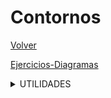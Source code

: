 # Contornos
[Volver](https://github.com/MateoCarballo/Principal)
      
[Ejercicios-Diagramas](https://github.com/MateoCarballo/Ejercicios-Diagramas)
  
<details>
<summary> UTILIDADES </summary>

| Nombre |
|-----:| 
|[Información de varios lenguajes](https://devdocs.io/css/)|
|[Enlace sintaxis básica ficheros .md](https://docs.github.com/es/get-started/writing-on-github/getting-started-with-writing-and-formatting-on-github/basic-writing-and-formatting-syntax)|
|[Enlace Sintaxis ficheros markdown (.md)](https://daringfireball.net/projects/markdown/syntax)|
</details>
<!-- TO DO: añadir un resumen de pequeñas opciones con los archivos .md
      por ejemplo:
      .Añadir tablas 
      .Dar formato como un editor de código
      .Añadir TODOS y comentarios
      .Añadir una cita

      
      -->
